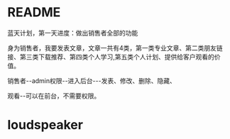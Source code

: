 # README

蓝天计划，第一天进度：做出销售者全部的功能

身为销售者，我要发表文章，文章一共有4类，第一类专业文章、第二类朋友链接、第三类下载推荐、第四类个人学习,第五类个人计划、提供给客户观看的价值。

销售者--admin权限--进入后台---发表、修改、删除、隐藏、

观看--可以在前台，不需要权限。

# loudspeaker
